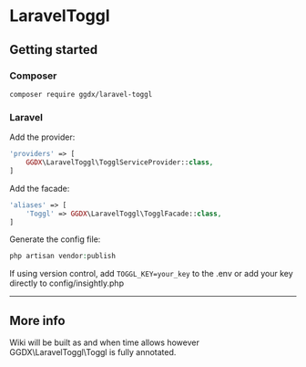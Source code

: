 # LaravelToggl
## Getting started
### Composer
`composer require ggdx/laravel-toggl`

### Laravel
Add the provider:
```php
'providers' => [
    GGDX\LaravelToggl\TogglServiceProvider::class,
]
```
Add the facade:
```php
'aliases' => [
    'Toggl' => GGDX\LaravelToggl\TogglFacade::class,
]
```
Generate the config file:
```php
php artisan vendor:publish
```
If using version control, add `TOGGL_KEY=your_key` to the .env or add your key directly to config/insightly.php
***
## More info
Wiki will be built as and when time allows however GGDX\LaravelToggl\Toggl is fully annotated.
